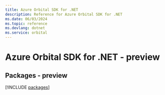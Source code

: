 ```yaml
---
title: Azure Orbital SDK for .NET
description: Reference for Azure Orbital SDK for .NET
ms.date: 06/03/2024
ms.topic: reference
ms.devlang: dotnet
ms.service: orbital
---
```

# Azure Orbital SDK for .NET - preview
## Packages - preview
[!INCLUDE [packages](orbital-index.md)]